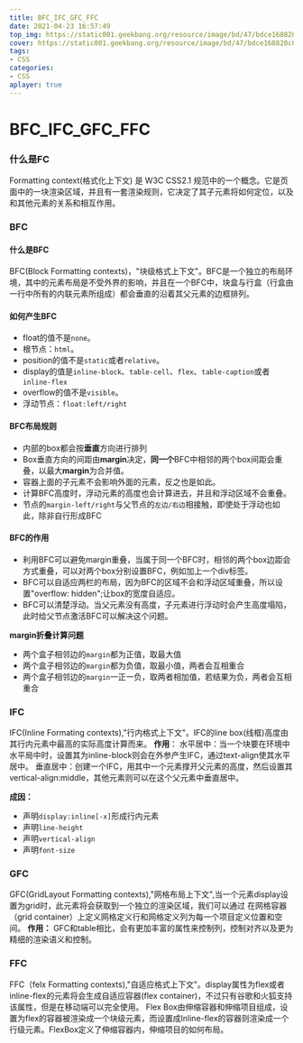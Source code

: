 ```yaml
---
title: BFC_IFC_GFC_FFC
date: 2021-04-23 16:57:49
top_img: https://static001.geekbang.org/resource/image/bd/47/bdce168820c080adbcbee78b02292f47.jpg
cover: https://static001.geekbang.org/resource/image/bd/47/bdce168820c080adbcbee78b02292f47.jpg
tags:
- CSS
categories:
- CSS
aplayer: true
---
```

# BFC_IFC_GFC_FFC

### **什么是FC**

Formatting context(格式化上下文) 是 W3C CSS2.1 规范中的一个概念。它是页面中的一块渲染区域，并且有一套渲染规则，它决定了其子元素将如何定位，以及和其他元素的关系和相互作用。

### **BFC**

#### 什么是BFC

BFC(Block Formatting contexts)，"块级格式上下文"。BFC是一个独立的布局环境，其中的元素布局是不受外界的影响，并且在一个BFC中，块盒与行盒（行盒由一行中所有的内联元素所组成）都会垂直的沿着其父元素的边框排列。

#### **如何产生BFC**

- float的值不是`none`。
- 根节点：`html`。
- position的值不是`static`或者`relative`。
- display的值是`inline-block`、`table-cell`、`flex`、`table-caption`或者`inline-flex`
- overflow的值不是`visible`。
- 浮动节点：`float:left/right`

#### BFC布局规则

- 内部的box都会按**垂直**方向进行排列
- Box垂直方向的间距由**margin**决定，**同一个**BFC中相邻的两个box间距会重叠，以最大**margin**为合并值。
- 容器上面的子元素不会影响外面的元素，反之也是如此。
- 计算BFC高度时，浮动元素的高度也会计算进去，并且和浮动区域不会重叠。
- 节点的`margin-left/right`与父节点的`左边/右边`相接触，即使处于浮动也如此，除非自行形成BFC

#### **BFC的作用**

- 利用BFC可以避免margin重叠，当属于同一个BFC时，相邻的两个box边距会方式重叠，可以对两个box分别设置BFC，例如加上一个div标签。
- BFC可以自适应两栏的布局，因为BFC的区域不会和浮动区域重叠，所以设置"overflow: hidden";让box的宽度自适应。
- BFC可以清楚浮动。当父元素没有高度，子元素进行浮动时会产生高度塌陷，此时给父节点激活BFC可以解决这个问题。

**margin折叠计算问题**

- 两个盒子相邻边的`margin`都为正值，取最大值
- 两个盒子相邻边的`margin`都为负值，取最小值，两者会互相重合
- 两个盒子相邻边的`margin`一正一负，取两者相加值，若结果为负，两者会互相重合

### **IFC**

IFC(Inline Formating contexts),"行内格式上下文"。IFC的line box(线框)高度由其行内元素中最高的实际高度计算而来。
**作用**：
水平居中：当一个块要在环境中水平局中时，设置其为inline-block则会在外参产生IFC，通过text-align使其水平居中。
垂直居中：创建一个IFC，用其中一个元素撑开父元素的高度，然后设置其vertical-align:middle，其他元素则可以在这个父元素中垂直居中。

**成因：**

- 声明`display:inline[-x]`形成行内元素
- 声明`line-height`
- 声明`vertical-align`
- 声明`font-size`

### GFC

GFC(GridLayout Formatting contexts),"网格布局上下文",当一个元素display设置为grid时，此元素将会获取到一个独立的渲染区域，我们可以通过	在网格容器（grid container）上定义网格定义行和网格定义列为每一个项目定义位置和空间。
**作用：**
GFC和table相比，会有更加丰富的属性来控制列，控制对齐以及更为精细的渲染语义和控制。

### FFC

FFC（felx Formatting contexts),"自适应格式上下文"。display属性为flex或者inline-flex的元素将会生成自适应容器(flex container)，不过只有谷歌和火狐支持该属性，但是在移动端可以完全使用。
Flex Box由伸缩容器和伸缩项目组成，设置为flex的容器被渲染成一个块级元素，而设置成Inline-flex的容器则渲染成一个行级元素。FlexBox定义了伸缩容器内，伸缩项目的如何布局。